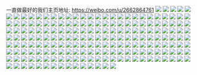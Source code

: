 一直做最好的我们主页地址: https://weibo.com/u/2662864761 
![](https://wx4.sinaimg.cn/mw2000/9eb81779gy1h94w0xnrruj21hc0omk0j.jpg) 
![](https://wx4.sinaimg.cn/mw2000/9eb81779gy1h94w0y7tvpj20u01hcnd8.jpg) 
![](https://wx4.sinaimg.cn/mw2000/9eb81779gy1h8ujnaxdobj22801o0e81.jpg) 
![](https://wx4.sinaimg.cn/mw2000/9eb81779gy1h8l6ypfkhhj20wi1ycb29.jpg) 
![](https://wx4.sinaimg.cn/mw2000/9eb81779gy1h8l6yss96sj22c0340qv9.jpg) 
![](https://wx4.sinaimg.cn/mw2000/9eb81779gy1h8l6yz83l9j22c0340npf.jpg) 
![](https://wx4.sinaimg.cn/mw2000/9eb81779gy1h8at7re6zmj22c02c07wi.jpg) 
![](https://wx4.sinaimg.cn/mw2000/9eb81779gy1h8at7uruh2j21o02801ky.jpg) 
![](https://wx4.sinaimg.cn/mw2000/9eb81779gy1h8at7xh1zyj21o0280b2a.jpg) 
![](https://wx4.sinaimg.cn/mw2000/9eb81779gy1h8at818m7dj21o0280qv6.jpg) 
![](https://wx4.sinaimg.cn/mw2000/9eb81779gy1h8at82sye9j21o0280hdt.jpg) 
![](https://wx4.sinaimg.cn/mw2000/9eb81779gy1h8at84uzx6j22c0340e84.jpg) 
![](https://wx4.sinaimg.cn/mw2000/9eb81779gy1h8at8894pfj22c0340qv8.jpg) 
![](https://wx4.sinaimg.cn/mw2000/9eb81779gy1h8at8achbmj21o0280hdt.jpg) 
![](https://wx4.sinaimg.cn/mw2000/9eb81779gy1h8at8e2zbjj21jy280hdu.jpg) 
![](https://wx4.sinaimg.cn/mw2000/9eb81779gy1h8at8frbwhj224836cb2a.jpg) 
![](https://wx4.sinaimg.cn/mw2000/9eb81779gy1h8atamlnsej20tu13u10q.jpg) 
![](https://wx4.sinaimg.cn/mw2000/9eb81779gy1h8at8msmf1j22c02c04qr.jpg) 
![](https://wx4.sinaimg.cn/mw2000/9eb81779gy1h8atb4vfjdj22162164qr.jpg) 
![](https://wx4.sinaimg.cn/mw2000/9eb81779gy1h81py6l0ykj22c03401kz.jpg) 
![](https://wx4.sinaimg.cn/mw2000/9eb81779gy1h81py830e0j22c0340e81.jpg) 
![](https://wx4.sinaimg.cn/mw2000/9eb81779gy1h81py8w25ej21ba0zgtiw.jpg) 
![](https://wx4.sinaimg.cn/mw2000/9eb81779gy1h81py4mxf2j20zg1batfw.jpg) 
![](https://wx4.sinaimg.cn/mw2000/9eb81779gy1h81pyb3f46j23402c0kjn.jpg) 
![](https://wx4.sinaimg.cn/mw2000/9eb81779gy1h81pycne9ij23402c01ky.jpg) 
![](https://wx4.sinaimg.cn/mw2000/9eb81779gy1h7vttxp245j22ef35snpg.jpg) 
![](https://wx4.sinaimg.cn/mw2000/9eb81779gy1h7vtusjw3cj22ef35s1l0.jpg) 
![](https://wx4.sinaimg.cn/mw2000/9eb81779gy1h7vtulpsdwj224836c4qr.jpg) 
![](https://wx4.sinaimg.cn/mw2000/9eb81779gy1h7vtu6t67gj223u35s7wj.jpg) 
![](https://wx4.sinaimg.cn/mw2000/9eb81779gy1h7vtw4rtc1j20u013kk09.jpg) 
![](https://wx4.sinaimg.cn/mw2000/9eb81779gy1h7vtujfkyxj223u35snpf.jpg) 
![](https://wx4.sinaimg.cn/mw2000/9eb81779gy1h7vttny8atj23344mox6u.jpg) 
![](https://wx4.sinaimg.cn/mw2000/9eb81779gy1h7vtvso3cuj224836c4qs.jpg) 
![](https://wx4.sinaimg.cn/mw2000/9eb81779gy1h7vtvyht0zj224836cb2b.jpg) 
![](https://wx4.sinaimg.cn/mw2000/9eb81779gy1h7vtuyios1j223u35s1kz.jpg) 
![](https://wx4.sinaimg.cn/mw2000/9eb81779gy1h7vtv4rwdsj223u35s4qr.jpg) 
![](https://wx4.sinaimg.cn/mw2000/9eb81779gy1h7vtvaqe9tj223u35shdu.jpg) 
![](https://wx4.sinaimg.cn/mw2000/9eb81779gy1h7vtvmkciaj223u35su0z.jpg) 
![](https://wx4.sinaimg.cn/mw2000/9eb81779gy1h7vtw3v143j224836c4qr.jpg) 
![](https://wx4.sinaimg.cn/mw2000/9eb81779gy1h7vtwa3t75j223u35shdw.jpg) 
![](https://wx4.sinaimg.cn/mw2000/9eb81779gy1h7vtxdxopmj224836cb2c.jpg) 
![](https://wx4.sinaimg.cn/mw2000/9eb81779gy1h7vtxq10e0j224836chdw.jpg) 
![](https://wx4.sinaimg.cn/mw2000/9eb81779gy1h7vty57p1wj236c248npe.jpg) 
![](https://wx4.sinaimg.cn/mw2000/9eb81779gy1h7flpjy0skj21eh23qnpd.jpg) 
![](https://wx4.sinaimg.cn/mw2000/9eb81779gy1h7flpuumncj21ki23cnpd.jpg) 
![](https://wx4.sinaimg.cn/mw2000/9eb81779gy1h7flpou9s0j223q35ltlj.jpg) 
![](https://wx4.sinaimg.cn/mw2000/9eb81779gy1h7flps8ixcj223q23qe82.jpg) 
![](https://wx4.sinaimg.cn/mw2000/9eb81779gy1h7flpzdc2jj223q36ce82.jpg) 
![](https://wx4.sinaimg.cn/mw2000/9eb81779gy1h7flq3z0zxj236c23qtg7.jpg) 
![](https://wx4.sinaimg.cn/mw2000/9eb81779gy1h7flq5q919j21cz1ta4qp.jpg) 
![](https://wx4.sinaimg.cn/mw2000/9eb81779gy1h7flq8f727j223q23q1ky.jpg) 
![](https://wx4.sinaimg.cn/mw2000/9eb81779gy1h7flqb93q7j236c23qhdu.jpg) 
![](https://wx4.sinaimg.cn/mw2000/9eb81779gy1h7eha6m61aj20u00u07d0.jpg) 
![](https://wx4.sinaimg.cn/mw2000/9eb81779gy1h7eh9s72ggj20u0140ag7.jpg) 
![](https://wx4.sinaimg.cn/mw2000/9eb81779gy1h7eh9u3c53j21400u0qfa.jpg) 
![](https://wx4.sinaimg.cn/mw2000/9eb81779gy1h7eh9vwvi4j20u0140qg2.jpg) 
![](https://wx4.sinaimg.cn/mw2000/9eb81779gy1h7eh9xkjdej20u0142gqb.jpg) 
![](https://wx4.sinaimg.cn/mw2000/9eb81779gy1h7eh9q1xkej20u0140qb9.jpg) 
![](https://wx4.sinaimg.cn/mw2000/9eb81779gy1h7eh9r7r1kj21400u0n57.jpg) 
![](https://wx4.sinaimg.cn/mw2000/9eb81779gy1h7eha2metgj20u01gf10x.jpg) 
![](https://wx4.sinaimg.cn/mw2000/9eb81779gy1h7eha07x8dj20u0140myn.jpg) 
![](https://wx4.sinaimg.cn/mw2000/9eb81779gy1h7eh9zaw2lj20u014010n.jpg) 
![](https://wx4.sinaimg.cn/mw2000/9eb81779gy1h7eha3l9zjj20u00u010p.jpg) 
![](https://wx4.sinaimg.cn/mw2000/9eb81779gy1h7eha12adcj20u014045a.jpg) 
![](https://wx4.sinaimg.cn/mw2000/9eb81779gy1h7eha5cg3rj20u0190dt1.jpg) 
![](https://wx4.sinaimg.cn/mw2000/9eb81779gy1h7eha7rnqoj21400u041o.jpg) 
![](https://wx4.sinaimg.cn/mw2000/9eb81779gy1h7ehaoafayj20om1hcqbx.jpg) 
![](https://wx4.sinaimg.cn/mw2000/9eb81779gy1h70kw7fb6lj22c0340e82.jpg) 
![](https://wx4.sinaimg.cn/mw2000/9eb81779gy1h70kwxlag7j21o02801ky.jpg) 
![](https://wx4.sinaimg.cn/mw2000/9eb81779gy1h70kwaiyldj21o0280kjl.jpg) 
![](https://wx4.sinaimg.cn/mw2000/9eb81779gy1h70kwg5k6kj21o01o0dnv.jpg) 
![](https://wx4.sinaimg.cn/mw2000/9eb81779gy1h70kweav0sj236c23q1kz.jpg) 
![](https://wx4.sinaimg.cn/mw2000/9eb81779gy1h70kwlroinj236c23qe83.jpg) 
![](https://wx4.sinaimg.cn/mw2000/9eb81779gy1h70kwirtp0j23sw2ioh1r.jpg) 
![](https://wx4.sinaimg.cn/mw2000/9eb81779gy1h70kwoh93aj21o0280u0x.jpg) 
![](https://wx4.sinaimg.cn/mw2000/9eb81779gy1h70kw5dxmlj23sw2io7wl.jpg) 
![](https://wx4.sinaimg.cn/mw2000/9eb81779gy1h6vz78fcbkj21o02804qq.jpg) 
![](https://wx4.sinaimg.cn/mw2000/9eb81779gy1h6vz76a51qj21o0280qv5.jpg) 
![](https://wx4.sinaimg.cn/mw2000/9eb81779gy1h6vz8vq101j20tu13uq7g.jpg) 
![](https://wx4.sinaimg.cn/mw2000/9eb81779gy1h6vz720sbxj22c02c2qv6.jpg) 
![](https://wx4.sinaimg.cn/mw2000/9eb81779gy1h6vz6tk3jbj23402c0u0y.jpg) 
![](https://wx4.sinaimg.cn/mw2000/9eb81779gy1h6vz7jl4loj213u0tuwm4.jpg) 
![](https://wx4.sinaimg.cn/mw2000/9eb81779gy1h6vz73pg7hj22c0340qv7.jpg) 
![](https://wx4.sinaimg.cn/mw2000/9eb81779gy1h6vz6y3a96j22c0340x6q.jpg) 
![](https://wx4.sinaimg.cn/mw2000/9eb81779gy1h6vz74zqjcj21o0280qv5.jpg) 
![](https://wx4.sinaimg.cn/mw2000/9eb81779gy1h6skl9a8n3j21o0280x6p.jpg) 
![](https://wx4.sinaimg.cn/mw2000/9eb81779gy1h6sklbdgdsj21o0280u0x.jpg) 
![](https://wx4.sinaimg.cn/mw2000/9eb81779gy1h6sklg8e77j222w22wk5l.jpg) 
![](https://wx4.sinaimg.cn/mw2000/9eb81779gy1h6sklhpwy6j22c03401kz.jpg) 
![](https://wx4.sinaimg.cn/mw2000/9eb81779gy1h6sklja87hj22c0340hdu.jpg) 
![](https://wx4.sinaimg.cn/mw2000/9eb81779gy1h6sklks38fj23402c01kz.jpg) 
![](https://wx4.sinaimg.cn/mw2000/9eb81779gy1h6sklmqiwtj218d1n5qv5.jpg) 
![](https://wx4.sinaimg.cn/mw2000/9eb81779gy1h6sklnwi1kj211j1b6nhl.jpg) 
![](https://wx4.sinaimg.cn/mw2000/9eb81779gy1h6skslyzzhj21o0280kjl.jpg) 
![](https://wx4.sinaimg.cn/mw2000/9eb81779gy1h6mtmygv9cj21hc0u0tfl.jpg) 
![](https://wx4.sinaimg.cn/mw2000/9eb81779gy1h6i4bk9pooj22c03407wk.jpg) 
![](https://wx4.sinaimg.cn/mw2000/9eb81779gy1h6i4bof5txj23402e9hdw.jpg) 
![](https://wx4.sinaimg.cn/mw2000/9eb81779gy1h6i4cji2atj23402c0b2b.jpg) 
![](https://wx4.sinaimg.cn/mw2000/9eb81779gy1h6i4bu4qdgj23402d1ty7.jpg) 
![](https://wx4.sinaimg.cn/mw2000/9eb81779gy1h6i4c3soc4j22rb22h000.jpg) 
![](https://wx4.sinaimg.cn/mw2000/9eb81779gy1h6i4bqfsq3j215o1r7npd.jpg) 
![](https://wx4.sinaimg.cn/mw2000/9eb81779gy1h6i4bi3vd5j21o0280wxu.jpg) 
![](https://wx4.sinaimg.cn/mw2000/9eb81779gy1h6i4bxt1kjj23402cth6i.jpg) 
![](https://wx4.sinaimg.cn/mw2000/9eb81779gy1h6i4m99mmyj21o0280e7j.jpg) 
![](https://wx4.sinaimg.cn/mw2000/9eb81779gy1h6i4c0c2muj21o0280kjm.jpg) 
![](https://wx4.sinaimg.cn/mw2000/9eb81779gy1h6i4c7guvwj22c0340qv5.jpg) 
![](https://wx4.sinaimg.cn/mw2000/9eb81779gy1h6i4c99gikj22c03404qr.jpg) 
![](https://wx4.sinaimg.cn/mw2000/9eb81779gy1h6i4cb3drhj22c0340npf.jpg) 
![](https://wx4.sinaimg.cn/mw2000/9eb81779gy1h6disom0ckj21o0280npd.jpg) 
![](https://wx4.sinaimg.cn/mw2000/9eb81779gy1h6dive21inj21o0280x6p.jpg) 
![](https://wx4.sinaimg.cn/mw2000/9eb81779gy1h6b659uogij22c03401kz.jpg) 
![](https://wx4.sinaimg.cn/mw2000/9eb81779gy1h6b65bxcmbj22a42a41ky.jpg) 
![](https://wx4.sinaimg.cn/mw2000/9eb81779gy1h6a29wnc2tj21o028048p.jpg) 
![](https://wx4.sinaimg.cn/mw2000/9eb81779gy1h6a29ywb6bj21ng2804cr.jpg) 
![](https://wx4.sinaimg.cn/mw2000/9eb81779gy1h6a2a79bywj22c0340u0z.jpg) 
![](https://wx4.sinaimg.cn/mw2000/9eb81779gy1h6a2a8uimlj22c03404qs.jpg) 
![](https://wx4.sinaimg.cn/mw2000/9eb81779gy1h6a29t88chj22c02c01kz.jpg) 
![](https://wx4.sinaimg.cn/mw2000/9eb81779gy1h6a2a3pgtaj22c0340qv7.jpg) 
![](https://wx4.sinaimg.cn/mw2000/9eb81779gy1h6a2bfcte3j22c0340000.jpg) 
![](https://wx4.sinaimg.cn/mw2000/9eb81779gy1h6a2a1m6zvj23402c0qv6.jpg) 
![](https://wx4.sinaimg.cn/mw2000/9eb81779gy1h6a2aafdlvj22c0340npe.jpg) 
![](https://wx4.sinaimg.cn/mw2000/9eb81779gy1h6a2abw1bej23402c0x6q.jpg) 
![](https://wx4.sinaimg.cn/mw2000/9eb81779gy1h61yavkxxtj22uc1y3tsn.jpg) 
![](https://wx4.sinaimg.cn/mw2000/9eb81779gy1h61yb6gjsjj233i2amnk9.jpg) 
![](https://wx4.sinaimg.cn/mw2000/9eb81779gy1h61yb2x09nj23402f4x6s.jpg) 
![](https://wx4.sinaimg.cn/mw2000/9eb81779gy1h61yakru1ej21o02807jb.jpg) 
![](https://wx4.sinaimg.cn/mw2000/9eb81779gy1h61yan7nupj21o0280kad.jpg) 
![](https://wx4.sinaimg.cn/mw2000/9eb81779gy1h61yarqq09j23402c0x6s.jpg) 
![](https://wx4.sinaimg.cn/mw2000/9eb81779gy1h61yaggskzj23402c0qe8.jpg) 
![](https://wx4.sinaimg.cn/mw2000/9eb81779gy1h60t8rgvmyj23402c0e83.jpg) 
![](https://wx4.sinaimg.cn/mw2000/9eb81779gy1h60t8tllmnj23402c0u0y.jpg) 
![](https://wx4.sinaimg.cn/mw2000/9eb81779gy1h60t8ow2cxj23402c0u0y.jpg) 
![](https://wx4.sinaimg.cn/mw2000/9eb81779gy1h60t9spaaxj23402c0npe.jpg) 
![](https://wx4.sinaimg.cn/mw2000/9eb81779gy1h60t9r3u32j22c03401kz.jpg) 
![](https://wx4.sinaimg.cn/mw2000/9eb81779gy1h60t9v6w3oj23402c0npe.jpg) 
![](https://wx4.sinaimg.cn/mw2000/9eb81779gy1h5w4d6vrjkj23402c01ky.jpg) 
![](https://wx4.sinaimg.cn/mw2000/9eb81779gy1h5w4d8ysk8j21o0280ase.jpg) 
![](https://wx4.sinaimg.cn/mw2000/9eb81779gy1h5w4dbnmppj234022ojz3.jpg) 
![](https://wx4.sinaimg.cn/mw2000/9eb81779gy1h5w4d1gs40j22c0340hdv.jpg) 
![](https://wx4.sinaimg.cn/mw2000/9eb81779gy1h5w4cyjq6ej22c03404qr.jpg) 
![](https://wx4.sinaimg.cn/mw2000/9eb81779gy1h5w4dfn993j23402c04qr.jpg) 
![](https://wx4.sinaimg.cn/mw2000/9eb81779gy1h5w4d3jt6mj22c03404qr.jpg) 
![](https://wx4.sinaimg.cn/mw2000/9eb81779gy1h5w4d5jhjjj22c0340hdu.jpg) 
![](https://wx4.sinaimg.cn/mw2000/9eb81779gy1h5w4ey4ktzj22c0340b2b.jpg) 
![](https://wx4.sinaimg.cn/mw2000/9eb81779gy1h5lnni7x62j21pd280dlp.jpg) 
![](https://wx4.sinaimg.cn/mw2000/9eb81779gy1h5lnmr1ij8j22bz3407wk.jpg) 
![](https://wx4.sinaimg.cn/mw2000/9eb81779gy1h5lnm8d7fgj21o0280u0x.jpg) 
![](https://wx4.sinaimg.cn/mw2000/9eb81779gy1h5lnmctlofj21nz280qv6.jpg) 
![](https://wx4.sinaimg.cn/mw2000/9eb81779gy1h5lnmgw3asj21ze1zeqv6.jpg) 
![](https://wx4.sinaimg.cn/mw2000/9eb81779gy1h5lnml7umdj21o0280npe.jpg) 
![](https://wx4.sinaimg.cn/mw2000/9eb81779gy1h5lnncklxnj21o02807wj.jpg) 
![](https://wx4.sinaimg.cn/mw2000/9eb81779gy1h5lnnf5vvpj21o02801ky.jpg) 
![](https://wx4.sinaimg.cn/mw2000/9eb81779gy1h5lnn7ktxsj21o0280x6q.jpg) 
![](https://wx4.sinaimg.cn/mw2000/9eb81779gy1h5lnns0ol9j21o0280b2a.jpg) 
![](https://wx4.sinaimg.cn/mw2000/9eb81779gy1h5lnmml9xbj23403404qp.jpg) 
![](https://wx4.sinaimg.cn/mw2000/9eb81779gy1h5lnmvk21yj22bz3401l1.jpg) 
![](https://wx4.sinaimg.cn/mw2000/9eb81779gy1h5lnm5ss5xj22bz3407wk.jpg) 
![](https://wx4.sinaimg.cn/mw2000/9eb81779gy1h5lnmyutlxj22bz340x6r.jpg) 
![](https://wx4.sinaimg.cn/mw2000/9eb81779gy1h5lnn3dl4mj22bz3407wk.jpg) 
![](https://wx4.sinaimg.cn/mw2000/9eb81779gy1h5lnnit0p6j20u01hcwn5.jpg) 
![](https://wx4.sinaimg.cn/mw2000/9eb81779gy1h5lnnn3bdxj22402tchdu.jpg) 
![](https://wx4.sinaimg.cn/mw2000/9eb81779gy1h5lnnoc411j21o0280b29.jpg) 
![](https://wx4.sinaimg.cn/mw2000/9eb81779gy1h56qa0vhe3j22b6340b2b.jpg) 
![](https://wx4.sinaimg.cn/mw2000/9eb81779gy1h56qa4cxkij23402c04qr.jpg) 
![](https://wx4.sinaimg.cn/mw2000/9eb81779gy1h56qa6qgp3j22c0340x6p.jpg) 
![](https://wx4.sinaimg.cn/mw2000/9eb81779gy1h56qa959rvj22c0340b2a.jpg) 
![](https://wx4.sinaimg.cn/mw2000/9eb81779gy1h56qaclqaaj23402c07wj.jpg) 
![](https://wx4.sinaimg.cn/mw2000/9eb81779gy1h56qaiabt8j23402c0u0y.jpg) 
![](https://wx4.sinaimg.cn/mw2000/9eb81779gy1h56qas6sexj222o3404qs.jpg) 
![](https://wx4.sinaimg.cn/mw2000/9eb81779gy1h56qaytspkj23303304qr.jpg) 
![](https://wx4.sinaimg.cn/mw2000/9eb81779gy1h56q9xxt2uj22c0340qv6.jpg) 
![](https://wx4.sinaimg.cn/mw2000/9eb81779gy1h56qb0oxtrj22c0340u0x.jpg) 
![](https://wx4.sinaimg.cn/mw2000/9eb81779gy1h55lc8nmooj21ba0zgq5o.jpg) 
![](https://wx4.sinaimg.cn/mw2000/9eb81779gy1h55lqhef4jj22c0340npf.jpg) 
![](https://wx4.sinaimg.cn/mw2000/9eb81779gy1h55lc5nfmfj21ba0zg0v7.jpg) 
![](https://wx4.sinaimg.cn/mw2000/9eb81779gy1h55lcjm07bj22b032ohdv.jpg) 
![](https://wx4.sinaimg.cn/mw2000/9eb81779gy1h55ld9m5r7j222o340kjl.jpg) 
![](https://wx4.sinaimg.cn/mw2000/9eb81779gy1h55lpyo0vuj22b032o1l0.jpg) 
![](https://wx4.sinaimg.cn/mw2000/9eb81779gy1h55le7o7o1j22c0340npf.jpg) 
![](https://wx4.sinaimg.cn/mw2000/9eb81779gy1h55ld12aivj22c0340x6r.jpg) 
![](https://wx4.sinaimg.cn/mw2000/9eb81779gy1h55lcd0tcqj21o02801kz.jpg) 
![](https://wx4.sinaimg.cn/mw2000/9eb81779gy1h55le2qt63j22a02a07wh.jpg) 
![](https://wx4.sinaimg.cn/mw2000/9eb81779gy1h55ljmmmnwj22c0340x6q.jpg) 
![](https://wx4.sinaimg.cn/mw2000/9eb81779gy1h55lz3sijnj23402c07wh.jpg) 
![](https://wx4.sinaimg.cn/mw2000/9eb81779gy1h4y4i6a0hcj20m20tvdmy.jpg) 
![](https://wx4.sinaimg.cn/mw2000/9eb81779gy1h4y4i54jctj23402c0e83.jpg) 
![](https://wx4.sinaimg.cn/mw2000/9eb81779gy1h4v75u98nuj20wi1ycq7x.jpg) 
![](https://wx4.sinaimg.cn/mw2000/9eb81779gy1h4v75tq14lj21o02i07wi.jpg) 
![](https://wx4.sinaimg.cn/mw2000/9eb81779gy1h4v75vk4npj22c027m4qr.jpg) 
![](https://wx4.sinaimg.cn/mw2000/9eb81779gy1h4v76on1syj20zj1ce4py.jpg) 
![](https://wx4.sinaimg.cn/mw2000/9eb81779gy1h4v76ni7csj20ze0zeqj2.jpg) 
![](https://wx4.sinaimg.cn/mw2000/9eb81779gy1h4v79n60kgj20u00u0wmo.jpg) 
![](https://wx4.sinaimg.cn/mw2000/9eb81779gy1h4v75zcdc7j22b233zqv7.jpg) 
![](https://wx4.sinaimg.cn/mw2000/9eb81779gy1h4v7630fsrj22923404qs.jpg) 
![](https://wx4.sinaimg.cn/mw2000/9eb81779gy1h4v76l38rej22402spkjn.jpg) 
